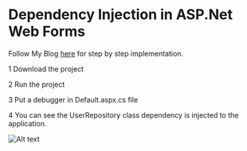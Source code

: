 # Dependency Injection in ASP.Net Web Forms

Follow My Blog [here](https://jimcute.wordpress.com/2017/02/28/dependency-injection-in-asp-net-web-forms/) for step by step implementation.

1 Download the project

2 Run the project

3 Put a debugger in Default.aspx.cs file

4 You can see the UserRepository class dependency is injected to the application.

![Alt text](https://content.screencast.com/users/RainaDilawari/folders/Jing/media/cad5d40b-9947-4751-a16a-f67d28737509/2017-02-27_1133.png "Dependency Injection")
